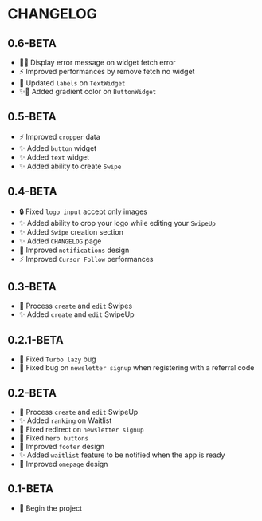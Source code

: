 CHANGELOG
=========

0.6-BETA
---

* 🥅🐛 Display error message on widget fetch error
* ⚡️ Improved performances by remove fetch no widget
* 💬 Updated ``labels`` on ``TextWidget``
* ✨🎨 Added gradient color on ``ButtonWidget``


0.5-BETA
---

* ⚡️ Improved `cropper` data
* ✨ Added `button` widget
* ✨ Added `text` widget
* ✨ Added ability to create `Swipe`

0.4-BETA
---

* 🔒️ Fixed ``logo input`` accept only images
* ✨ Added ability to crop your logo while editing your ``SwipeUp``
* ✨ Added `Swipe` creation section
* ✨ Added `CHANGELOG` page
* 💄 Improved `notifications` design
* ⚡️ Improved `Cursor Follow` performances

0.3-BETA
---
* 🚧 Process `create` and `edit` Swipes
* ✨ Added `create` and `edit` SwipeUp

0.2.1-BETA
---
* 🐛 Fixed `Turbo lazy` bug
* 🐛 Fixed bug on `newsletter signup` when registering with a referral code

0.2-BETA
---

* 🚧 Process `create` and `edit` SwipeUp
* ✨ Added `ranking` on Waitlist
* 🐛 Fixed redirect on `newsletter signup`
* 🐛 Fixed `hero buttons`
* 💄 Improved `footer` design
* ✨ Added `waitlist` feature to be notified when the app is ready
* 💄 Improved `omepage` design

0.1-BETA
---

* 🎉 Begin the project